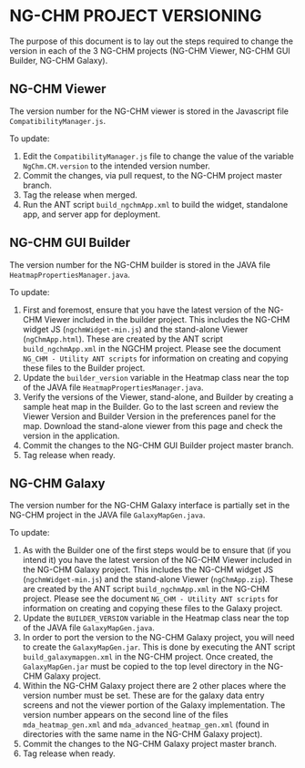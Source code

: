 # NG-CHM PROJECT VERSIONING
The purpose of this document is to lay out the steps required to change the version in each of the 3 NG-CHM projects (NG-CHM Viewer, NG-CHM GUI Builder, NG-CHM Galaxy).

## NG-CHM Viewer
The version number for the NG-CHM viewer is stored in the Javascript file `CompatibilityManager.js`.

To update:

1. Edit the `CompatibilityManager.js` file to change the value of the variable `NgChm.CM.version` to the intended version number.
2. Commit the changes, via pull request, to the NG-CHM project master branch.
3. Tag the release when merged.
4. Run the ANT script `build_ngchmApp.xml` to build the widget, standalone app, and server app for deployment.

## NG-CHM GUI Builder
The version number for the NG-CHM builder is stored in the JAVA file `HeatmapPropertiesManager.java`.

To update:

1. First and foremost, ensure that you have the latest version of the NG-CHM Viewer included in the builder project.  This includes the NG-CHM widget JS (`ngchmWidget-min.js`) and the stand-alone Viewer (`ngChmApp.html`).  These are created by the ANT script `build_ngchmApp.xml` in the NGCHM project.  Please see the document `NG_CHM - Utility ANT scripts` for information on creating and copying these files to the Builder project. 
2. Update the `builder_version` variable in the Heatmap class near the top of the JAVA file `HeatmapPropertiesManager.java`.
3. Verify the versions of the Viewer, stand-alone, and Builder by creating a sample heat map in the Builder.  Go to the last screen and review the Viewer Version and Builder Version in the preferences panel for the map.  Download the stand-alone viewer from this page and check the version in the application.
4. Commit the changes to the NG-CHM GUI Builder project master branch.
5. Tag release when ready. 

## NG-CHM Galaxy
The version number for the NG-CHM Galaxy interface is partially set in the NG-CHM project in the JAVA file `GalaxyMapGen.java`.

To update:

1. As with the Builder one of the first steps would be to ensure that (if you intend it) you have the latest version of the NG-CHM Viewer included in the NG-CHM Galaxy project.  This includes the NG-CHM widget JS (`ngchmWidget-min.js`) and the stand-alone Viewer (`ngChmApp.zip`).  These are created by the ANT script `build_ngchmApp.xml` in the NG-CHM project.  Please see the document `NG_CHM - Utility ANT scripts` for information on creating and copying these files to the Galaxy project. 
2. Update the `BUILDER_VERSION` variable in the Heatmap class near the top of the JAVA file `GalaxyMapGen.java`.
3. In order to port the version to the NG-CHM Galaxy project, you will need to create the `GalaxyMapGen.jar`.  This is done by executing the ANT script `build_galaxymapgen.xml` in the NG-CHM project.  Once created, the `GalaxyMapGen.jar` must be copied to the top level directory in the NG-CHM Galaxy project.
4. Within the NG-CHM Galaxy project there are 2 other places where the version number must be set.  These are for the galaxy data entry screens and not the viewer portion of the Galaxy implementation.  The version number appears on the second line of the files `mda_heatmap_gen.xml` and `mda_advanced_heatmap_gen.xml` (found in directories with the same name in the NG-CHM Galaxy project).
5. Commit the changes to the NG-CHM Galaxy project master branch.
6. Tag release when ready.
